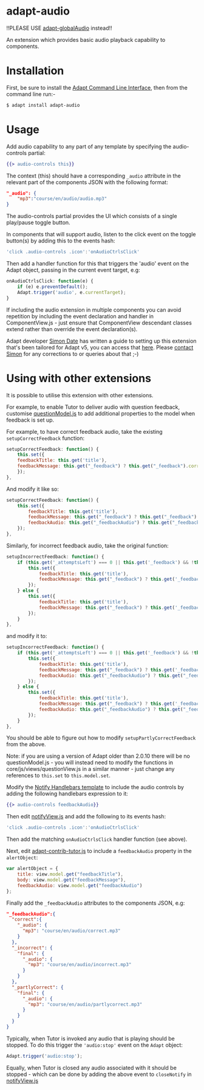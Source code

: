 adapt-audio
===========

!!PLEASE USE [adapt-globalAudio](https://github.com/cgkineo/adapt-globalAudio) instead!!

An extension which provides basic audio playback capability to components.

Installation
============

First, be sure to install the [Adapt Command Line Interface](https://github.com/adaptlearning/adapt-cli/), then from the command line run:-
```bash
$ adapt install adapt-audio
```
Usage
=====

Add audio capability to any part of any template by specifying the audio-controls partial:
```hbs
{{> audio-controls this}}
```
The context (this) should have a corresponding `_audio` attribute in the relevant part of the components JSON with the following format:
```json
"_audio": {
    "mp3":"course/en/audio/audio.mp3"
}
```
The audio-controls partial provides the UI which consists of a single play/pause toggle button.

In components that will support audio, listen to the click event on the toggle button(s) by adding this to the events hash:
```js
'click .audio-controls .icon':'onAudioCtrlsClick'
```

Then add a handler function for this that triggers the 'audio' event on the Adapt object, passing in the current event target, e.g:
```js
onAudioCtrlsClick: function(e) {
    if (e) e.preventDefault();
    Adapt.trigger('audio', e.currentTarget);
}
```
If including the audio extension in multiple components you can avoid repetition by including the event declaration and handler in ComponentView.js - just ensure that ComponentView descendant classes extend rather than override the event declaration(s).

Adapt developer [Simon Date](https://github.com/simondate) has written a guide to setting up this extension that's been tailored for Adapt v5, you can access that [here](https://docs.google.com/document/d/1SPXTrLzDaxbRr05NrvDpVRVqcArmesfo7sWWQ2GFZAk/). Please [contact Simon](https://gitter.im/simondate) for any corrections to or queries about that ;-)

Using with other extensions
===========================
It is possible to utilise this extension with other extensions. 

For example, to enable Tutor to deliver audio with question feedback, customise [questionModel.js](https://github.com/adaptlearning/adapt_framework/blob/master/src/core/js/models/questionModel.js) to add additional properties to the model when feedback is set up. 

For example, to have correct feedback audio, take the existing `setupCorrectFeedback` function:

```js
setupCorrectFeedback: function() {
    this.set({
	feedbackTitle: this.get('title'),
	feedbackMessage: this.get("_feedback") ? this.get("_feedback").correct : ""
    });
},
```
And modify it like so:
```js
setupCorrectFeedback: function() {
    this.set({
        feedbackTitle: this.get('title'),
        feedbackMessage: this.get("_feedback") ? this.get("_feedback").correct : "",
        feedbackAudio: this.get("_feedbackAudio") ? this.get("_feedbackAudio").correct : {}
    });
},
```
Similarly, for incorrect feedback audio, take the original function:
```js
setupIncorrectFeedback: function() {
    if (this.get('_attemptsLeft') === 0 || this.get('_feedback') && !this.get('_feedback')._incorrect.notFinal) {
        this.set({
            feedbackTitle: this.get('title'),
            feedbackMessage: this.get("_feedback") ? this.get('_feedback')._incorrect.final : ""
        });
    } else {
        this.set({
            feedbackTitle: this.get('title'),
            feedbackMessage: this.get("_feedback") ? this.get('_feedback')._incorrect.notFinal : ""
        });
    }
},
```
and modify it to:
```js
setupIncorrectFeedback: function() {
    if (this.get('_attemptsLeft') === 0 || this.get('_feedback') && !this.get('_feedback')._incorrect.notFinal) {
        this.set({
            feedbackTitle: this.get('title'),
            feedbackMessage: this.get("_feedback") ? this.get('_feedback')._incorrect.final : "",
            feedbackAudio: this.get("_feedbackAudio") ? this.get("_feedbackAudio")._incorrect.final : {}
        });
    } else {
        this.set({
            feedbackTitle: this.get('title'),
            feedbackMessage: this.get("_feedback") ? this.get('_feedback')._incorrect.notFinal : "",
            feedbackAudio: this.get("_feedbackAudio") ? this.get("_feedbackAudio")._incorrect.notFinal : {}
        });
    }
},
```
You should be able to figure out how to modify `setupPartlyCorrectFeedback` from the above.

Note: if you are using a version of Adapt older than 2.0.10 there will be no questionModel.js - you will instead need to modify the functions in core/js/views/questionView.js in a similar manner - just change any references to `this.set` to `this.model.set`.

Modify the [Notify Handlebars template](https://github.com/adaptlearning/adapt_framework/blob/master/src/core/templates/notify.hbs) to include the audio controls by adding the following handlebars expression to it:
```hbs
{{> audio-controls feedbackAudio}}
```
Then edit [notifyView.js](https://github.com/adaptlearning/adapt_framework/blob/master/src/core/js/views/notifyView.js) and add the following to its events hash:
```js
'click .audio-controls .icon':'onAudioCtrlsClick'
```
Then add the matching `onAudioCtrlsClick` handler function (see above).

Next, edit [adapt-contrib-tutor.js](https://github.com/adaptlearning/adapt-contrib-tutor/blob/master/js/adapt-contrib-tutor.js) to include a `feedbackAudio` property in the `alertObject`:
```js
var alertObject = {
    title: view.model.get("feedbackTitle"),
    body: view.model.get("feedbackMessage"),
    feedbackAudio: view.model.get("feedbackAudio")
};
```
Finally add the `_feedbackAudio` attributes to the components JSON, e.g:
```json
"_feedbackAudio":{
  "correct":{
    "_audio": {
      "mp3": "course/en/audio/correct.mp3"
    }
  },
  "_incorrect": {
    "final": {
      "_audio": {
        "mp3": "course/en/audio/incorrect.mp3"
      }
    }
  },
  "_partlyCorrect": {
    "final": {
      "_audio": {
        "mp3": "course/en/audio/partlycorrect.mp3"
      }
    }
  }
}
```

Typically, when Tutor is invoked any audio that is playing should be stopped. To do this trigger the `'audio:stop'` event on the `Adapt` object:
```js
Adapt.trigger('audio:stop');
```
Equally, when Tutor is closed any audio associated with it should be stopped - which can be done by adding the above event to `closeNotify` in [notifyView.js](https://github.com/adaptlearning/adapt_framework/blob/master/src/core/js/views/notifyView.js)
